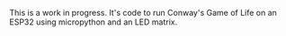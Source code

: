 This is a work in progress. It's code to run Conway's Game of Life on an ESP32 using micropython and an LED matrix. 
